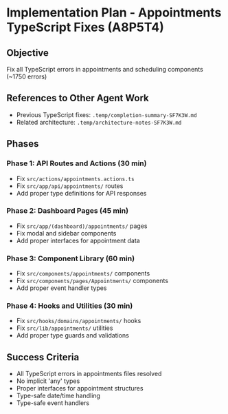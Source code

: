 # Implementation Plan - Appointments TypeScript Fixes (A8P5T4)

## Objective
Fix all TypeScript errors in appointments and scheduling components (~1750 errors)

## References to Other Agent Work
- Previous TypeScript fixes: `.temp/completion-summary-SF7K3W.md`
- Related architecture: `.temp/architecture-notes-SF7K3W.md`

## Phases

### Phase 1: API Routes and Actions (30 min)
- Fix `src/actions/appointments.actions.ts`
- Fix `src/app/api/appointments/` routes
- Add proper type definitions for API responses

### Phase 2: Dashboard Pages (45 min)
- Fix `src/app/(dashboard)/appointments/` pages
- Fix modal and sidebar components
- Add proper interfaces for appointment data

### Phase 3: Component Library (60 min)
- Fix `src/components/appointments/` components
- Fix `src/components/pages/Appointments/` components
- Add proper event handler types

### Phase 4: Hooks and Utilities (30 min)
- Fix `src/hooks/domains/appointments/` hooks
- Fix `src/lib/appointments/` utilities
- Add proper type guards and validations

## Success Criteria
- All TypeScript errors in appointments files resolved
- No implicit 'any' types
- Proper interfaces for appointment structures
- Type-safe date/time handling
- Type-safe event handlers
